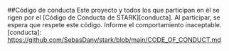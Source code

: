 ##Código de conducta
Este proyecto y todos los que participan en él se rigen por el [Código de Conducta de STARK][conducta].
Al participar, se espera que respete este código. Informe el comportamiento inaceptable.
[conducta]: https://github.com/SebasDany/stark/blob/main/CODE_OF_CONDUCT.md
